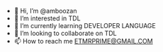 - 👋 Hi, I’m @amboozan
- 👀 I’m interested in TDL
- 🌱 I’m currently learning DEVELOPER LANGUAGE
- 💞️ I’m looking to collaborate on TDL
- 📫 How to reach me ETMRPRIME@GMAIL.COM

<!---
amboozan/amboozan is a ✨ special ✨ repository because its `README.md` (this file) appears on your GitHub profile.
You can click the Preview link to take a look at your changes.
--->
